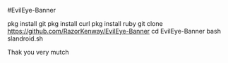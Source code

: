#EvilEye-Banner


pkg install git
pkg install curl
pkg install ruby
git clone https://github.com/RazorKenway/EvilEye-Banner
cd EvilEye-Banner 
bash slandroid.sh



Thak you very mutch

